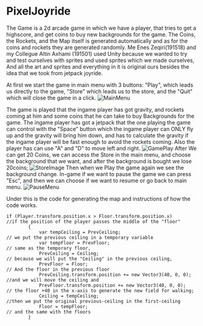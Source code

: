 # PixelJoyride

The Game is a 2d arcade game in which we have a player, that tries to get a highscore, and get coins to buy new backgrounds for the game.
The Coins, the Rockets, and the Map itself is generated automatically and as for the coins and rockets they are generated randomly.
Me Enes Zeqiri(191518) and my Collegue Altin Axhami (191501) used Unity because we wanted to try and test ourselves with sprites and used sprites which we made ourselves,
And all the art and sprites and everything in it is original ours besides the idea that we took from jetpack joyride.

At first we start the game in main menu with 3 buttons: "Play", which leads us directly to the game, "Store" which leads us to the store, and the "Quit" which will close the game in a click.
![MainMenu](https://user-images.githubusercontent.com/29408754/121800905-b27f8780-cc34-11eb-82f8-ecbb6105d7b6.png)

The game is played that the ingame player has got gravity, and rockets coming at him and some coins that he can take to buy Backgrounds for the game.
The ingame player has got a jetpack that the one playing the game can control with the "Space" button which the ingame player can ONLY fly up and the gravity will bring him down, and has to calculate the gravity if the ingame player will be fast enough to avoid the rockets coming. Also the player has can use "A" and "D" to move left and right.
![GamePlay](https://user-images.githubusercontent.com/29408754/121800800-266d6000-cc34-11eb-9d05-ede27180b65c.jpg)
After We can get 20 Coins, we can access the Store in the main menu, and choose the background that we want, and after the background is bought we lose 20coins;
![StoreImage](https://user-images.githubusercontent.com/29408754/121800873-86fc9d00-cc34-11eb-9572-8da0488bd3ee.png)
Then when we Play the game again we see the background change. 
In-game if we want to pause the game we can press "Esc", and then we can choose if we want to resume or go back to main menu.
![PauseMenu](https://user-images.githubusercontent.com/29408754/121800841-62a0c080-cc34-11eb-8195-ac0aeda08540.png)

Under this is the code for generating the map and instructions of how the code works.

```
if (Player.transform.position.x > Floor.transform.position.x)         //if the position of the player passes the middle of the "floor"
        {
            var tempCeiling = PrevCeiling;                            // we put the previous ceiling in a temporary variable
            var tempFloor = PrevFloor;                                // same as the temporary floor,
            PrevCeiling = Ceiling;                                    // because we will put the "Ceiling" in the previous ceiling,
            PrevFloor = Floor;                                        // And the floor in the previous floor
            PrevCeiling.transform.position += new Vector3(40, 0, 0);  //and we will move the ceiling and
            PrevFloor.transform.position += new Vector3(40, 0, 0);    // the floor +40 in the x-axis to generate the new field for walking;
            Ceiling = tempCeiling;                                    //then we put the original previous-ceiling in the first-ceiling
            Floor = tempFloor;                                        // and the same with the floors
        }
```



